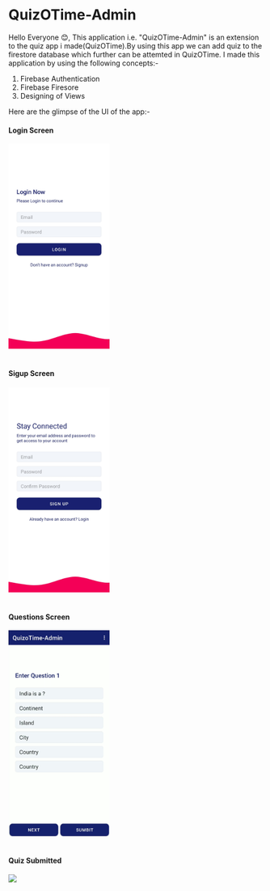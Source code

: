 # QuizOTime-Admin

Hello Everyone 😊,
This application i.e. "QuizOTime-Admin" is an extension to the quiz app i made(QuizOTime).By using this app we can add quiz to the firestore database which further can be attemted in QuizOTime. I made this application by using the following concepts:-
1. Firebase Authentication
2. Firebase Firesore
3. Designing of Views

Here are the glimpse of the UI of the app:-

<h4>Login Screen</h4>
<img src = "images/login_image.jpeg" hieght = 400 width = 200/>
<br><br>

<h4>Sigup Screen</h4>
<img src = "images/signup_image.jpeg" hieght = 400 width = 200/>
<br><br>

<h4>Questions Screen</h4>
<img src = "images/add_data_image.jpeg" hieght = 400 width = 200/>
<br><br>

<h4>Quiz Submitted</h4>
<img src = "images/quiz_submitted_image.jpeg" hieght = 400 width = 200/>
<br><br>


